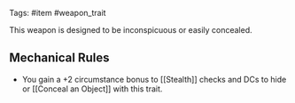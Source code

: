 Tags: #item #weapon_trait  

This weapon is designed to be inconspicuous or easily concealed. 
## Mechanical Rules

- You gain a +2 circumstance bonus to [[Stealth]] checks and DCs to hide or [[Conceal an Object]] with this trait.